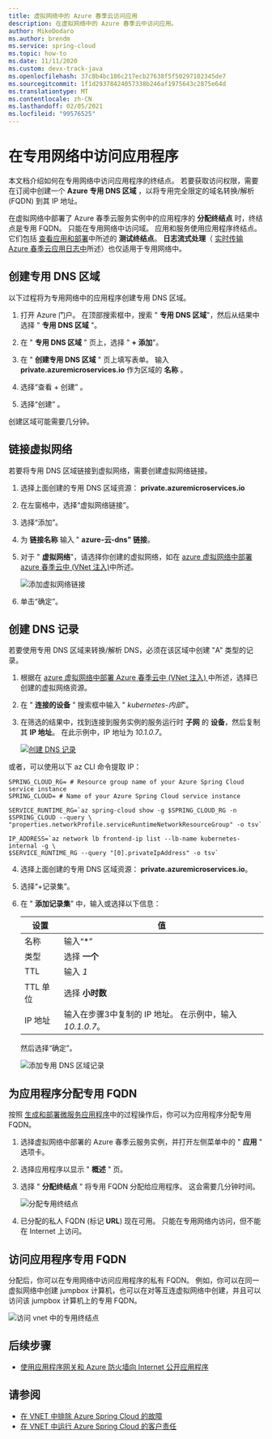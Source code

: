 ```yaml
---
title: 虚拟网络中的 Azure 春季云访问应用
description: 在虚拟网络中的 Azure 春季云中访问应用。
author: MikeDodaro
ms.author: brendm
ms.service: spring-cloud
ms.topic: how-to
ms.date: 11/11/2020
ms.custom: devx-track-java
ms.openlocfilehash: 37c8b4bc186c217ecb27638f5f50297102345de7
ms.sourcegitcommit: 1f1d29378424057338b246af1975643c2875e64d
ms.translationtype: MT
ms.contentlocale: zh-CN
ms.lasthandoff: 02/05/2021
ms.locfileid: "99576525"
---
```

# <a name="access-your-application-in-a-private-network"></a>在专用网络中访问应用程序

本文档介绍如何在专用网络中访问应用程序的终结点。  若要获取访问权限，需要在订阅中创建一个 **Azure 专用 DNS 区域** ，以将专用完全限定的域名转换/解析 (FQDN) 到其 IP 地址。

在虚拟网络中部署了 Azure 春季云服务实例中的应用程序的 **分配终结点** 时，终结点是专用 FQDN。 只能在专用网络中访问域。 应用和服务使用应用程序终结点。 它们包括 [查看应用和部署](spring-cloud-howto-staging-environment.md#view-apps-and-deployments)中所述的 **测试终结点**。 **日志流式处理**（ [实时传输 Azure 春季云应用日志中](spring-cloud-howto-log-streaming.md)所述）也仅适用于专用网络中。

## <a name="create-a-private-dns-zone"></a>创建专用 DNS 区域

以下过程将为专用网络中的应用程序创建专用 DNS 区域。

1. 打开 Azure 门户。 在顶部搜索框中，搜索 " **专用 DNS 区域**"，然后从结果中选择 " **专用 DNS 区域** "。

2. 在 " **专用 DNS 区域** " 页上，选择 " **+ 添加**"。

3. 在 " **创建专用 DNS 区域** " 页上填写表单。 输入 **<span>private.azuremicroservices.io</span>** 作为区域的 **名称** 。

4. 选择“查看 + 创建”  。

5. 选择“创建”  。

创建区域可能需要几分钟。

## <a name="link-the-virtual-network"></a>链接虚拟网络

若要将专用 DNS 区域链接到虚拟网络，需要创建虚拟网络链接。

1. 选择上面创建的专用 DNS 区域资源： **<span>private.azuremicroservices.io</span>** 

2. 在左窗格中，选择“虚拟网络链接”。

3. 选择“添加”。

4. 为 **链接名称** 输入 " **azure-云-dns" 链接**。

5. 对于 " **虚拟网络**"，请选择你创建的虚拟网络，如在 [azure 虚拟网络中部署 azure 春季云中 (VNet 注入)](spring-cloud-tutorial-deploy-in-azure-virtual-network.md)中所述。

    ![添加虚拟网络链接](media/spring-cloud-access-app-vnet/add-virtual-network-link.png)

6. 单击“确定”。

## <a name="create-dns-record"></a>创建 DNS 记录

若要使用专用 DNS 区域来转换/解析 DNS，必须在该区域中创建 "A" 类型的记录。

1. 根据在 [azure 虚拟网络中部署 Azure 春季云中 (VNet 注入) ](spring-cloud-tutorial-deploy-in-azure-virtual-network.md)中所述，选择已创建的虚拟网络资源。

2. 在 " **连接的设备** " 搜索框中输入 " *kubernetes-内部*"。

3. 在筛选的结果中，找到连接到服务实例的服务运行时 **子网** 的 **设备**，然后复制其 **IP 地址**。 在此示例中，IP 地址为 *10.1.0.7*。

    [![创建 DNS 记录 ](media/spring-cloud-access-app-vnet/create-dns-record.png)](media/spring-cloud-access-app-vnet/create-dns-record.png)

或者，可以使用以下 az CLI 命令提取 IP：

```azurecli
SPRING_CLOUD_RG= # Resource group name of your Azure Spring Cloud service instance
SPRING_CLOUD= # Name of your Azure Spring Cloud service instance

SERVICE_RUNTIME_RG=`az spring-cloud show -g $SPRING_CLOUD_RG -n $SPRING_CLOUD --query \
"properties.networkProfile.serviceRuntimeNetworkResourceGroup" -o tsv`

IP_ADDRESS=`az network lb frontend-ip list --lb-name kubernetes-internal -g \
$SERVICE_RUNTIME_RG --query "[0].privateIpAddress" -o tsv`
```

4. 选择上面创建的专用 DNS 区域资源： **<span>private.azuremicroservices.io</span>**。

5. 选择“+记录集”。

6. 在 " **添加记录集**" 中，输入或选择以下信息：

    |设置     |值                                                                      |
    |------------|---------------------------------------------------------------------------|
    |名称        |输入“\*”                                                                 |
    |类型        |选择 **一个**                                                               |
    |TTL         |输入 *1*                                                                  |
    |TTL 单位    |选择 **小时数**                                                           |
    |IP 地址  |输入在步骤3中复制的 IP 地址。 在示例中，输入 *10.1.0.7*。    |

    然后选择“确定”。

    ![添加专用 DNS 区域记录](media/spring-cloud-access-app-vnet/private-dns-zone-add-record.png)

## <a name="assign-private-fqdn-for-your-application"></a>为应用程序分配专用 FQDN

按照 [生成和部署微服务应用程序](spring-cloud-tutorial-deploy-in-azure-virtual-network.md)中的过程操作后，你可以为应用程序分配专用 FQDN。

1. 选择虚拟网络中部署的 Azure 春季云服务实例，并打开左侧菜单中的 " **应用** " 选项卡。

2. 选择应用程序以显示 " **概述** " 页。

3. 选择 " **分配终结点** " 将专用 FQDN 分配给应用程序。 这会需要几分钟时间。

    ![分配专用终结点](media/spring-cloud-access-app-vnet/assign-private-endpoint.png)

4. 已分配的私人 FQDN (标记 **URL**) 现在可用。 只能在专用网络内访问，但不能在 Internet 上访问。

## <a name="access-application-private-fqdn"></a>访问应用程序专用 FQDN

分配后，你可以在专用网络中访问应用程序的私有 FQDN。 例如，你可以在同一虚拟网络中创建 jumpbox 计算机，也可以在对等互连虚拟网络中创建，并且可以访问该 jumpbox 计算机上的专用 FQDN。

![访问 vnet 中的专用终结点](media/spring-cloud-access-app-vnet/access-private-endpoint.png)

## <a name="next-steps"></a>后续步骤

- [使用应用程序网关和 Azure 防火墙向 Internet 公开应用程序](spring-cloud-expose-apps-gateway-azure-firewall.md)

## <a name="see-also"></a>请参阅

- [在 VNET 中排除 Azure Spring Cloud 的故障](spring-cloud-troubleshooting-vnet.md)
- [在 VNET 中运行 Azure Spring Cloud 的客户责任](spring-cloud-vnet-customer-responsibilities.md)